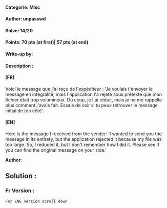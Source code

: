 #### Categorie: Misc
#### **Author**: unpasswd
#### Solve: 14/20 
#### Points: 70 pts (at first)|  57 pts (at end)
#### Write-up by: 
#### Description : 

#### **[FR]**

Voici le message que j'ai reçu de l'expéditeur : 'Je voulais t'envoyer le message en intégralité, mais l'application l'a rejeté sous prétexte que mon fichier était trop volumineux. Du coup, je l'ai réduit, mais je ne me rappelle plus comment j'avais fait. Essaie de voir si tu peux retrouver le message initial de ton côté'.

#### **[EN]**
Here is the message I received from the sender: 'I wanted to send you the message in its entirety, but the application rejected it because my file was too large. So, I reduced it, but I don't remember how I did it. Please see if you can find the original message on your side.'

**Author**: 


## Solution :
### Fr Version : 

`For ENG version scroll down` 
